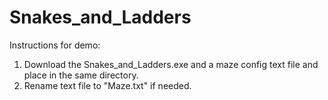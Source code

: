 # Snakes_and_Ladders
Instructions for demo:
1. Download the Snakes_and_Ladders.exe and a maze config text file and place in the same directory.
2. Rename text file to "Maze.txt" if needed.
